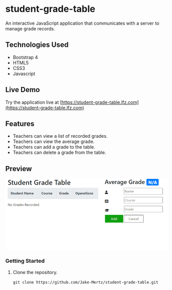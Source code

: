 # student-grade-table
An interactive JavaScript application that communicates with a server to manage grade records.

## Technologies Used

- Bootstrap 4
- HTML5
- CSS3
- Javascript

## Live Demo

Try the application live at [https://student-grade-table.lfz.com](https://student-grade-table.lfz.com)

## Features

- Teachers can view a list of recorded grades.
- Teachers can view the average grade.
- Teachers can add a grade to the table.
- Teachers can delete a grade from the table.

## Preview

![SGT](student-grade-table1.gif)

### Getting Started

1. Clone the repository.

    ```shell
    git clone https://github.com/Jake-Mertz/student-grade-table.git
    ```

